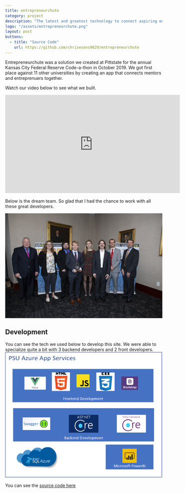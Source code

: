 ```yaml
---
title: entrepreneurchute
category: project
description: "The latest and greatest technology to connect aspiring entrepreneurs and experienced mentors."
logo: "/assets/entrepreneurchute.png"
layout: post
buttons:
  - title: "Source Code"
    url: https://github.com/chrisevans9629/entrepreneurchute
---
```


Entrepreneurchute was a solution we created at Pittstate for the annual Kansas City Federal Reserve Code-a-thon in October 2019.  We got first place against 11 other universities by creating an app that connects mentors and entreprenuers together.

Watch our video below to see what we built.

<iframe width="560" height="315" src="https://www.youtube.com/embed/jWlpyugmbQA" frameborder="0" allow="accelerometer; autoplay; encrypted-media; gyroscope; picture-in-picture" allowfullscreen></iframe>

Below is the dream team.  So glad that I had the chance to work with all these great developers.

![kcfed](/assets/kcfed.png)

## Development
You can see the tech we used below to develop this site.  We were able to specialize quite a bit with 3 backend developers and 2 front developers.
![tech](/assets/images/entre_tech.png)

You can see the [source code here](https://github.com/chrisevans9629/entrepreneurchute)